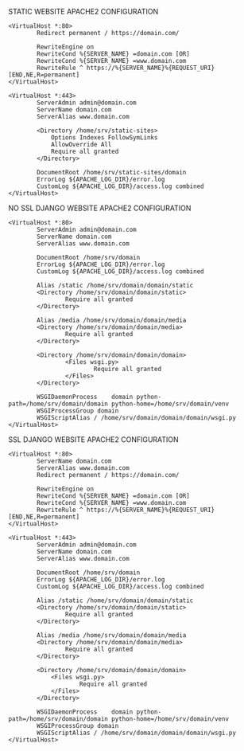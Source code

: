 STATIC WEBSITE APACHE2 CONFIGURATION

    <VirtualHost *:80>
            Redirect permanent / https://domain.com/

            RewriteEngine on
            RewriteCond %{SERVER_NAME} =domain.com [OR]
            RewriteCond %{SERVER_NAME} =www.domain.com
            RewriteRule ^ https://%{SERVER_NAME}%{REQUEST_URI} [END,NE,R=permanent]
    </VirtualHost>

    <VirtualHost *:443>
            ServerAdmin admin@domain.com
            ServerName domain.com
            ServerAlias www.domain.com
            
            <Directory /home/srv/static-sites>
                Options Indexes FollowSymLinks
                AllowOverride All
                Require all granted
            </Directory>

            DocumentRoot /home/srv/static-sites/domain
            ErrorLog ${APACHE_LOG_DIR}/error.log
            CustomLog ${APACHE_LOG_DIR}/access.log combined
    </VirtualHost>

NO SSL DJANGO WEBSITE APACHE2 CONFIGURATION

    <VirtualHost *:80>
            ServerAdmin admin@domain.com
            ServerName domain.com
            ServerAlias www.domain.com
            
            DocumentRoot /home/srv/domain
            ErrorLog ${APACHE_LOG_DIR}/error.log
            CustomLog ${APACHE_LOG_DIR}/access.log combined

            Alias /static /home/srv/domain/domain/static
            <Directory /home/srv/domain/domain/static>
                    Require all granted
            </Directory>

            Alias /media /home/srv/domain/domain/media
            <Directory /home/srv/domain/domain/media>
                    Require all granted
            </Directory>

            <Directory /home/srv/domain/domain/domain>
                    <Files wsgi.py>
                            Require all granted
                    </Files>
            </Directory>

            WSGIDaemonProcess    domain python-path=/home/srv/domain/domain python-home=/home/srv/domain/venv
            WSGIProcessGroup domain
            WSGIScriptAlias / /home/srv/domain/domain/domain/wsgi.py
    </VirtualHost>

SSL DJANGO WEBSITE APACHE2 CONFIGURATION

    <VirtualHost *:80>
            ServerName domain.com
            ServerAlias www.domain.com
            Redirect permanent / https://domain.com/

            RewriteEngine on
            RewriteCond %{SERVER_NAME} =domain.com [OR]
            RewriteCond %{SERVER_NAME} =www.domain.com
            RewriteRule ^ https://%{SERVER_NAME}%{REQUEST_URI} [END,NE,R=permanent]
    </VirtualHost>

    <VirtualHost *:443>
            ServerAdmin admin@domain.com
            ServerName domain.com
            ServerAlias www.domain.com
            
            DocumentRoot /home/srv/domain
            ErrorLog ${APACHE_LOG_DIR}/error.log
            CustomLog ${APACHE_LOG_DIR}/access.log combined

            Alias /static /home/srv/domain/domain/static
            <Directory /home/srv/domain/domain/static>
                    Require all granted
            </Directory>

            Alias /media /home/srv/domain/domain/media
            <Directory /home/srv/domain/domain/media>
                    Require all granted
            </Directory>

            <Directory /home/srv/domain/domain/domain>
                <Files wsgi.py>
                        Require all granted
                </Files>
            </Directory>

            WSGIDaemonProcess    domain python-path=/home/srv/domain/domain python-home=/home/srv/domain/venv
            WSGIProcessGroup domain
            WSGIScriptAlias / /home/srv/domain/domain/domain/wsgi.py
    </VirtualHost>
